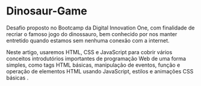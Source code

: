 # Dinosaur-Game
Desafio proposto no Bootcamp da Digital Innovation One, com finalidade de recriar o famoso jogo do dinossauro, bem conhecido por nos manter entretido quando estamos sem nenhuma conexão com a internet.

Neste artigo, usaremos HTML, CSS e JavaScript para cobrir vários conceitos introdutórios importantes de programação Web de uma forma simples, como tags HTML básicas, manipulação de eventos, função e operação de elementos HTML usando JavaScript, estilos e animações CSS básicas .
